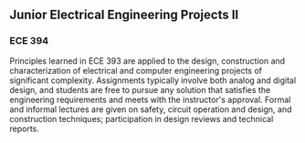 ## Junior Electrical Engineering Projects II

### ECE 394

Principles learned in ECE 393 are applied to the design, construction and characterization of electrical and computer engineering projects of significant complexity. Assignments typically involve both analog and digital design, and students are free to pursue any solution that satisfies the engineering requirements and meets with the instructor's approval. Formal and informal lectures are given on safety, circuit operation and design, and construction techniques; participation in design reviews and technical reports.
